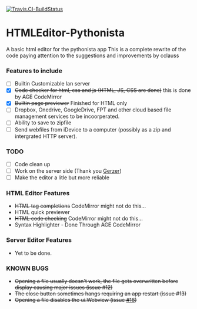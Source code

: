 [![Travis.CI-BuildStatus](https://travis-ci.org/Cethric/HTMLEditor-Pythonista.svg?branch=master)](https://travis-ci.org/Cethric/HTMLEditor-Pythonista/builds)
# HTMLEditor-Pythonista
A basic html editor for the pythonista app
This is a complete rewrite of the code paying attention to the suggestions and improvements by cclauss

### Features to include
+ [ ] Builtin Customizable lan server
+ [x] ~~Code checker for html, css and js (HTML, JS, CSS are done)~~ this is done by ~~ACE~~ CodeMirror
+ [x] ~~Builtin page previewer~~ Finished for HTML only
+ [ ] Dropbox, Onedrive, GoogleDrive, FPT and other cloud based file management services to be incoorperated.
+ [ ] Ability to save to zipfile
+ [ ] Send webfiles from iDevice to a computer (possibly as a zip and intergrated HTTP server).

### TODO
+ [ ] Code clean up
+ [ ] Work on the server side (Thank you [Gerzer](https://github.com/Gerzer))
+ [ ] Make the editor a litle but more reliable

### HTML Editor Features
+ ~~HTML tag completions~~ CodeMirror might not do this...
+ HTML quick previewer
+ ~~HTML code checking~~ CodeMirror might not do this...
+ Syntax Highlighter - Done Through ~~ACE~~ CodeMirror


### Server Editor Features
+ Yet to be done.


### KNOWN BUGS
+ ~~Opening a file usually doesn't work, the file gets overwritten before display causing major issues (issue #12)~~
+ ~~The close button sometimes hangs requiring an app restart (issue #13)~~
+ ~~Opening a file disables the ui.Webview (issue [#18](https://github.com/Cethric/HTMLEditor-Pythonista/issues/18))~~
